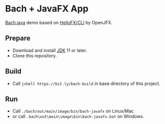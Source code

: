 # Bach + JavaFX App

[Bach.java] demo based on [HelloFX/CLI](https://github.com/openjfx/samples/tree/master/HelloFX/CLI) by OpenJFX.

## Prepare

- Download and install [JDK] 11 or later.
- Clone this repository.

## Build

- Call `jshell https://bit.ly/bach-build` in base directory of this project.

## Run

- Call `./bach/out/main/image/bin/bach-javafx` on Linux/Mac
- or call `.bach\out\main\image\bin\bach-javafx.bat` on Windows.

[Bach.java]: https://github.com/sormuras/bach
[JDK]: https://jdk.java.net
